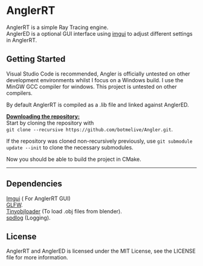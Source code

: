 # AnglerRT
AnglerRT is a simple Ray Tracing engine.  
AnglerED is a optional GUI interface using [imgui](https://github.com/ocornut/imgui) to adjust different settings in AnglerRT.

## Getting Started
Visual Studio Code is recommended, Angler is officially untested on other development environments whilst I focus on a Windows build.
I use the MinGW GCC compiler for windows. This project is untested on other compilers.

By default AnglerRT is compiled as a .lib file and linked against AnglerED.

<ins>**Downloading the repository:**</ins>  
Start by cloning the repository with  
`git clone --recursive https://github.com/botmelive/Angler.git`.

If the repository was cloned non-recursively previously, use `git submodule update --init` to clone the necessary submodules.


Now you should be able to build the project in CMake.

***
## Dependencies
 [Imgui](https://github.com/ocornut/imgui) ( For AnglerRT GUI)   
 [GLFW](https://www.glfw.org/).  
 [Tinyobjloader](https://github.com/tinyobjloader/tinyobjloader) (To load .obj files from blender).  
 [spdlog](https://github.com/gabime/spdlog) (Logging).  
 
## License
AnglerRT and AnglerED is licensed under the MIT License, see the LICENSE file for more information.